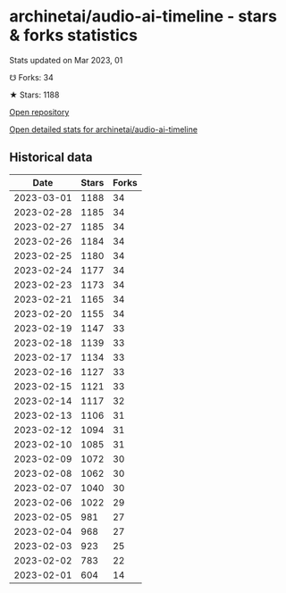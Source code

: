 # archinetai/audio-ai-timeline - stars & forks statistics

Stats updated on Mar 2023, 01

☋ Forks: 34

★ Stars: 1188

[Open repository](https://github.com/archinetai/audio-ai-timeline)

[Open detailed stats for archinetai/audio-ai-timeline](https://reviewgithub.com/rep/archinetai/audio-ai-timeline)

## Historical data
| Date | Stars | Forks |
|------|-------|-------|
| 2023-03-01 | 1188 | 34 | 
| 2023-02-28 | 1185 | 34 | 
| 2023-02-27 | 1185 | 34 | 
| 2023-02-26 | 1184 | 34 | 
| 2023-02-25 | 1180 | 34 | 
| 2023-02-24 | 1177 | 34 | 
| 2023-02-23 | 1173 | 34 | 
| 2023-02-21 | 1165 | 34 | 
| 2023-02-20 | 1155 | 34 | 
| 2023-02-19 | 1147 | 33 | 
| 2023-02-18 | 1139 | 33 | 
| 2023-02-17 | 1134 | 33 | 
| 2023-02-16 | 1127 | 33 | 
| 2023-02-15 | 1121 | 33 | 
| 2023-02-14 | 1117 | 32 | 
| 2023-02-13 | 1106 | 31 | 
| 2023-02-12 | 1094 | 31 | 
| 2023-02-10 | 1085 | 31 | 
| 2023-02-09 | 1072 | 30 | 
| 2023-02-08 | 1062 | 30 | 
| 2023-02-07 | 1040 | 30 | 
| 2023-02-06 | 1022 | 29 | 
| 2023-02-05 | 981 | 27 | 
| 2023-02-04 | 968 | 27 | 
| 2023-02-03 | 923 | 25 | 
| 2023-02-02 | 783 | 22 | 
| 2023-02-01 | 604 | 14 | 

